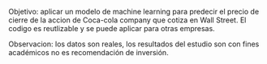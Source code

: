 Objetivo: aplicar un modelo de machine learning para predecir el precio de cierre de la accion de Coca-cola company que cotiza en Wall Street. El codigo es reutlizable y se puede aplicar para otras empresas. 

Observacion: los datos son reales, los resultados del estudio son con fines académicos no es recomendación de inversión. 
